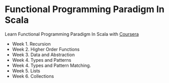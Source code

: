 # Functional Programming Paradigm In Scala
Learn Functional Programming Paradigm In Scala with [Coursera](https://www.coursera.org/learn/progfun1)

- Week 1. Recursion
- Week 2. Higher Order Functions
- Week 3. Data and Abstraction
- Week 4. Types and Patterns
- Week 4. Types and Pattern Matching.
- Week 5. Lists
- Week 6. Collections